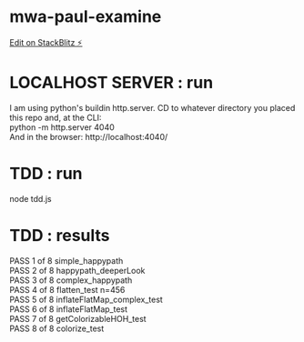 # mwa-paul-examine
[Edit on StackBlitz ⚡️](https://stackblitz.com/edit/mwa-paul-examine)

# LOCALHOST SERVER : run
I am using python's buildin http.server. CD to whatever directory you placed this repo and, at the CLI:   
python -m http.server 4040  
And in the browser: 
http://localhost:4040/

# TDD : run 
node tdd.js

# TDD : results
PASS  1 of 8 simple_happypath  
PASS  2 of 8 happypath_deeperLook  
PASS  3 of 8 complex_happypath  
PASS  4 of 8 flatten_test n=456  
PASS  5 of 8 inflateFlatMap_complex_test  
PASS  6 of 8 inflateFlatMap_test  
PASS  7 of 8 getColorizableHOH_test  
PASS  8 of 8 colorize_test  
